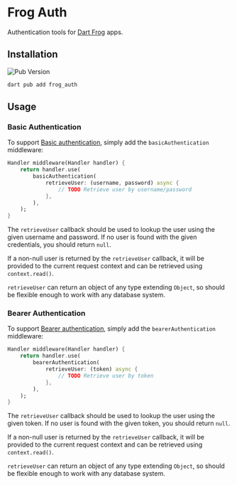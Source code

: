 # Frog Auth

Authentication tools for [Dart Frog](http://dartfrog.vgv.dev) apps.

## Installation

![Pub Version](https://img.shields.io/pub/v/frog_auth)

```sh
dart pub add frog_auth
```

## Usage

### Basic Authentication

To support [Basic authentication](https://en.wikipedia.org/wiki/Basic_access_authentication), simply add the `basicAuthentication` middleware:

```dart
Handler middleware(Handler handler) {
    return handler.use(
        basicAuthentication(
            retrieveUser: (username, password) async {
                // TODO Retrieve user by username/password
            },
        ),
    );
}
```

The `retrieveUser` callback should be used to lookup the user using the given username and password. If no user is found with the given credentials, you should return `null`.

If a non-null user is returned by the `retrieveUser` callback, it will be provided to the current request context and can be retrieved using `context.read()`.

`retrieveUser` can return an object of any type extending `Object`, so should be flexible enough to work with any database system.

### Bearer Authentication

To support [Bearer authentication](https://datatracker.ietf.org/doc/html/rfc6750), simply add the `bearerAuthentication` middleware:

```dart
Handler middleware(Handler handler) {
    return handler.use(
        bearerAuthentication(
            retrieveUser: (token) async {
                // TODO Retrieve user by token
            },
        ),
    );
}
```

The `retrieveUser` callback should be used to lookup the user using the given token. If no user is found with the given token, you should return `null`.

If a non-null user is returned by the `retrieveUser` callback, it will be provided to the current request context and can be retrieved using `context.read()`.

`retrieveUser` can return an object of any type extending `Object`, so should be flexible enough to work with any database system.